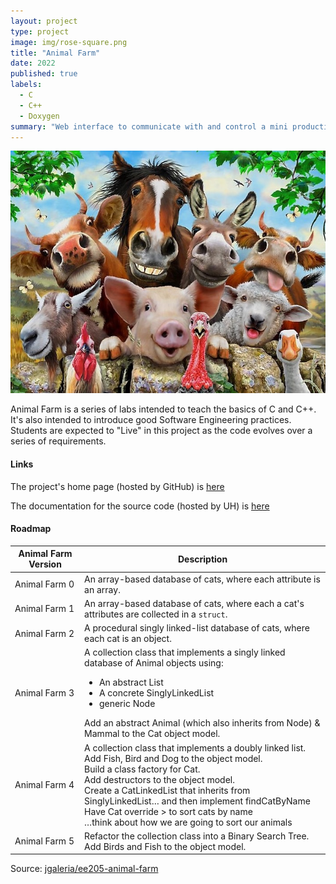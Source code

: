 ```yaml
---
layout: project
type: project
image: img/rose-square.png
title: "Animal Farm"
date: 2022
published: true
labels:
  - C
  - C++
  - Doxygen
summary: "Web interface to communicate with and control a mini production Mars rover."
---
```


<img class="img-fluid" src="../img/animal_farm_full.jpg">

Animal Farm is a series of labs intended to teach the basics of C and C++. It's also intended to introduce good Software Engineering practices. Students are expected to "Live" in this project as the code evolves over a series of requirements.

#### Links
The project's home page (hosted by GitHub) is [here](https://github.com/marknelsonengineer/ee205_lab10d_animal_farm_2)

The documentation for the source code (hosted by UH) is [here](http://www2.hawaii.edu/~marknels/ee205/animalFarm/index.html)

#### Roadmap
| Animal Farm Version | Description                                                                                                                                                                                                                                                                                                                                                                                    |
|---------------------|------------------------------------------------------------------------------------------------------------------------------------------------------------------------------------------------------------------------------------------------------------------------------------------------------------------------------------------------------------------------------------------------|
| Animal Farm 0       | An array-based database of cats, where each attribute is an array.                                                                                                                                                                                                                                                                                                                             |
| Animal Farm 1       | An array-based database of cats, where each a cat's attributes are collected in a `struct`.                                                                                                                                                                                                                                                                                                    |
| Animal Farm 2       | A procedural singly linked-list database of cats, where each cat is an object.                                                                                                                                                                                                                                                                                                                 |
| Animal Farm 3       | A collection class that implements a singly linked database of Animal objects using: <ul><li>An abstract List</li><li>A concrete SinglyLinkedList</li><li>generic Node</li></ul>Add an abstract Animal (which also inherits from Node) & Mammal to the Cat object model.                                                                                                                       |
| Animal Farm 4       | A collection class that implements a doubly linked list.  <br/>Add Fish, Bird and Dog to the object model.<br/>Build a class factory for Cat.  <br/>Add destructors to the object model. <br/>Create a CatLinkedList that inherits from SinglyLinkedList… and then implement findCatByName <br/>Have Cat override > to sort cats by name<br/>…think about how we are going to sort our animals |
| Animal Farm 5       | Refactor the collection class into a Binary Search Tree.  <br/>Add Birds and Fish to the object model.                                                                                                                                                                                                                                                                                         |


Source: <a href="https://github.com/jgaleria/ee205-animal-farm/tree/master"><i class="large github icon "></i>jgaleria/ee205-animal-farm</a>
